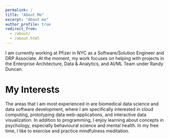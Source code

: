 ```yaml
---
permalink: /
title: "About Me"
excerpt: "About me"
author_profile: true
redirect_from: 
  - /about/
  - /about.html
---
```


I am currently working at Pfizer in NYC as a Software/Solution Engineer and DRP Associate. At the moment, my work focuses on helping with projects in the Enterprise Architecture, Data & Analytics, and AI/ML Team under Randy Duncan.

My Interests
======
The areas that I am most experienced in are biomedical data science and data software development, where I am specifically interested in cloud computing, prototyping data web-applications, and interactive data visualization. In addition to programming, I enjoy learning about concepts in psychology, especially behavioural science and mental health. In my free time, I like to exercise and practice mindfulness meditation.
